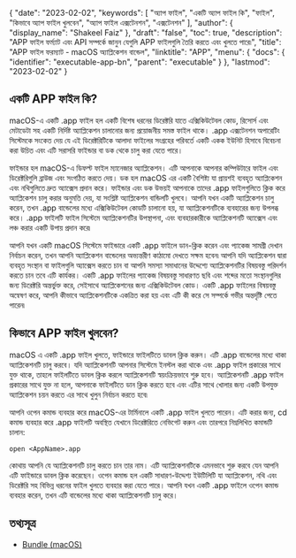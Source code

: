 {
  "date": "2023-02-02",
  "keywords": [
"অ্যাপ ফাইল",
"একটি অ্যাপ ফাইল কি",
"ফাইল",
"কিভাবে অ্যাপ ফাইল খুলবেন",
"অ্যাপ ফাইল এক্সটেনশন",
"এক্সটেনশন"
],
  "author": {
    "display_name": "Shakeel Faiz"
},
  "draft": "false",
  "toc": true,
  "description": "APP ফাইল ফর্ম্যাট এবং API সম্পর্কে জানুন যেগুলি APP ফাইলগুলি তৈরি করতে এবং খুলতে পারে৷",
  "title": "APP ফাইল ফরম্যাট - macOS অ্যাপ্লিকেশন বান্ডেল",
  "linktitle": "APP",
  "menu": {
    "docs": {
      "identifier": "executable-app-bn",
      "parent": "executable"
}
},
  "lastmod": "2023-02-02"
}

## একটি APP ফাইল কি?

macOS-এ একটি .app ফাইল হল একটি বিশেষ ধরনের ডিরেক্টরি যাতে এক্সিকিউটেবল কোড, রিসোর্স এবং মেটাডেটা সহ একটি নির্দিষ্ট অ্যাপ্লিকেশন চালানোর জন্য প্রয়োজনীয় সমস্ত ফাইল থাকে। .app এক্সটেনশন অপারেটিং সিস্টেমকে সংকেত দেয় যে এই ডিরেক্টরিটিকে আলাদা ফাইলের সংগ্রহের পরিবর্তে একটি একক ইউনিট হিসাবে বিবেচনা করা উচিত এবং এটি সরাসরি ফাইন্ডার বা ডক থেকে চালু করা যেতে পারে।

ফাইন্ডার হল macOS-এ ডিফল্ট ফাইল ম্যানেজার অ্যাপ্লিকেশন। এটি আপনাকে আপনার কম্পিউটারে ফাইল এবং ডিরেক্টরিগুলি ব্রাউজ এবং সংগঠিত করতে দেয়। ডক হল macOS এর একটি বৈশিষ্ট্য যা প্রায়শই ব্যবহৃত অ্যাপ্লিকেশন এবং নথিগুলিতে দ্রুত অ্যাক্সেস প্রদান করে। ফাইন্ডার এবং ডক উভয়ই আপনাকে তাদের .app ফাইলগুলিতে ক্লিক করে অ্যাপ্লিকেশন চালু করার অনুমতি দেয়, যা সংশ্লিষ্ট অ্যাপ্লিকেশন বান্ডিলটি খুলবে। আপনি যখন একটি অ্যাপ্লিকেশন চালু করেন, তখন .app বান্ডেলের মধ্যে এক্সিকিউটেবল কোডটি চালানো হয়, যা অ্যাপ্লিকেশনটিকে ব্যবহারের জন্য উপলব্ধ করে। .app ফাইলটি ফাইল সিস্টেমে অ্যাপ্লিকেশনটির উপস্থাপনা, এবং ব্যবহারকারীকে অ্যাপ্লিকেশনটি অ্যাক্সেস এবং লঞ্চ করার একটি উপায় প্রদান করে৷

আপনি যখন একটি macOS সিস্টেমে ফাইন্ডারে একটি .app ফাইলে ডান-ক্লিক করেন এবং প্যাকেজ সামগ্রী দেখান নির্বাচন করেন, তখন আপনি অ্যাপ্লিকেশন বান্ডেলের অভ্যন্তরীণ কাঠামো দেখতে সক্ষম হবেন৷ আপনি যদি অ্যাপ্লিকেশন দ্বারা ব্যবহৃত সংস্থান বা ফাইলগুলি অ্যাক্সেস করতে চান বা আপনি সমস্যা সমাধানের উদ্দেশ্যে অ্যাপ্লিকেশনটির বিষয়বস্তু পরিদর্শন করতে চান তবে এটি কার্যকর। একটি .app ফাইলের প্যাকেজ বিষয়বস্তু সাধারণত ছবি এবং শব্দের মতো সংস্থানগুলির জন্য ডিরেক্টরি অন্তর্ভুক্ত করে, সেইসাথে অ্যাপ্লিকেশনের জন্য এক্সিকিউটেবল কোড। একটি .app ফাইলের বিষয়বস্তু অন্বেষণ করে, আপনি কীভাবে অ্যাপ্লিকেশনটিকে একত্রিত করা হয় এবং এটি কী করে সে সম্পর্কে গভীর অন্তর্দৃষ্টি পেতে পারেন৷

## কিভাবে APP ফাইল খুলবেন?

macOS এ একটি .app ফাইল খুলতে, ফাইন্ডারে ফাইলটিতে ডাবল ক্লিক করুন। এটি .app বান্ডেলের মধ্যে থাকা অ্যাপ্লিকেশনটি চালু করবে। যদি অ্যাপ্লিকেশনটি আপনার সিস্টেমে ইনস্টল করা থাকে এবং .app ফাইল প্রকারের সাথে যুক্ত থাকে, তাহলে ফাইলটিতে ডাবল ক্লিক করলে অ্যাপ্লিকেশনটি স্বয়ংক্রিয়ভাবে শুরু হবে। অ্যাপ্লিকেশনটি .app ফাইল প্রকারের সাথে যুক্ত না হলে, আপনাকে ফাইলটিতে ডান ক্লিক করতে হবে এবং এটির সাথে খোলার জন্য একটি উপযুক্ত অ্যাপ্লিকেশন চয়ন করতে এর সাথে খুলুন নির্বাচন করতে হবে৷

আপনি ওপেন কমান্ড ব্যবহার করে macOS-এর টার্মিনালে একটি .app ফাইল খুলতে পারেন। এটি করার জন্য, cd কমান্ড ব্যবহার করে .app ফাইলটি অবস্থিত যেখানে ডিরেক্টরিতে নেভিগেট করুন এবং তারপরে নিম্নলিখিত কমান্ডটি চালান:

```
open <AppName>.app 
```

কোথায়<AppName> আপনি যে অ্যাপ্লিকেশনটি চালু করতে চান তার নাম। এটি অ্যাপ্লিকেশনটিকে এমনভাবে শুরু করবে যেন আপনি এটি ফাইন্ডারে ডাবল ক্লিক করেছেন। ওপেন কমান্ড হল একটি সাধারণ-উদ্দেশ্য ইউটিলিটি যা অ্যাপ্লিকেশন, নথি এবং ডিরেক্টরি সহ বিভিন্ন ধরনের ফাইল খুলতে ব্যবহার করা যেতে পারে। আপনি যখন একটি .app ফাইলে ওপেন কমান্ড ব্যবহার করেন, তখন এটি বান্ডেলের মধ্যে থাকা অ্যাপ্লিকেশনটি চালু করে।

## তথ্যসূত্র
* [Bundle (macOS)](https://en.wikipedia.org/wiki/Bundle_(macOS))
